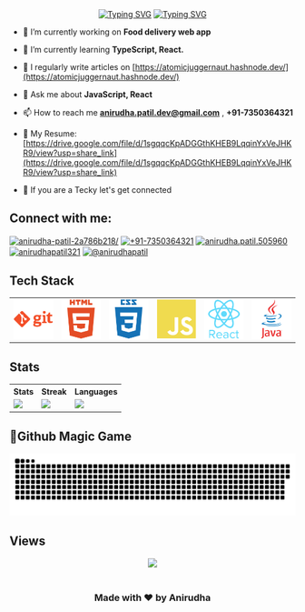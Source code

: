 <body>
    <div align="center">
        <a href="https://git.io/typing-svg"><img src="https://readme-typing-svg.herokuapp.com?font=Fira+Code&weight=600&size=40&pause=10000&color=FFD700&background=FFFFF600&center=true&vCenter=true&width=1000&height=80&lines=Hi+there%2C+I'm+Anirudha+Patil+" alt="Typing SVG" /></a>
        <a href="https://git.io/typing-svg"><img src="https://readme-typing-svg.herokuapp.com?font=Fira+Code&weight=600&size=30&pause=0000&color=FFD700&center=true&vCenter=true&width=435&lines=Frontend+Developer;React+Developer;JavaScript+Developer" alt="Typing SVG" /></a>
    </div>

- 🔭 I’m currently working on **Food delivery web app**

- 🌱 I’m currently learning **TypeScript, React.**

- 📝 I regularly write articles on [https://atomicjuggernaut.hashnode.dev/](https://atomicjuggernaut.hashnode.dev/)

- 💬 Ask me about **JavaScript, React**

- 📫 How to reach me **anirudha.patil.dev@gmail.com** , **+91-7350364321**

- 📄 My Resume: [https://drive.google.com/file/d/1sgqqcKpADGGthKHEB9LqqinYxVeJHKR9/view?usp=share_link](https://drive.google.com/file/d/1sgqqcKpADGGthKHEB9LqqinYxVeJHKR9/view?usp=share_link)

- 💎 If you are a Tecky let's get connected
<!-- image -->

## <!-- <div width="100%"> <div width="100%"> <img src="https://avatars.githubusercontent.com/u/73242321?v=4"></div></div> -->

<h2 align="left">Connect with me:</h2>

<p align="left">
<a href="https://linkedin.com/in/anirudha-patil-2a786b218/" target="blank"><img align="center" src="https://raw.githubusercontent.com/rahuldkjain/github-profile-readme-generator/master/src/images/icons/Social/linked-in-alt.svg" alt="anirudha-patil-2a786b218/" height="30" width="40" /></a>
<a href="https://wa.me/917350364321" target="blank"><img align="center" src="https://raw.githubusercontent.com/rahuldkjain/github-profile-readme-generator/888aff31e1d26dd2a6acf6afebbc34970aeb0118/src/images/icons/Social/whatsapp.svg" alt="+91-7350364321" height="30" width="40" /></a>
<a href="https://fb.com/anirudha.patil.505960" target="blank"><img align="center" src="https://raw.githubusercontent.com/rahuldkjain/github-profile-readme-generator/master/src/images/icons/Social/facebook.svg" alt="anirudha.patil.505960" height="30" width="40" /></a>
<a href="https://instagram.com/anirudhapatil321" target="blank"><img align="center" src="https://raw.githubusercontent.com/rahuldkjain/github-profile-readme-generator/master/src/images/icons/Social/instagram.svg" alt="anirudhapatil321" height="30" width="40" /></a>
<a href="https://hashnode.com/@anirudhapatil" target="blank"><img align="center" src="https://raw.githubusercontent.com/rahuldkjain/github-profile-readme-generator/master/src/images/icons/Social/hashnode.svg" alt="@anirudhapatil" height="30" width="40" /></a>
<!-- updating hashnode logo to latest -->
<!-- <a href="https://hashnode.com/@anirudhapatil" target="blank"><img align="center" src="https://www.svgrepo.com/svg/353859/hashnode-icon" alt="@anirudhapatil" height="30" width="40" /></a> -->
<!-- <a href="https://auth.geeksforgeeks.org/user/aninp2020" target="blank"><img align="center" src="https://raw.githubusercontent.com/rahuldkjain/github-profile-readme-generator/master/src/images/icons/Social/geeks-for-geeks.svg" alt="aninp2020" height="30" width="40" /></a> -->
</p>


## Tech Stack
<table align="center">
<tr>
<td align='center' width="100">
<img src="https://raw.githubusercontent.com/devicons/devicon/1119b9f84c0290e0f0b38982099a2bd027a48bf1/icons/git/git-plain-wordmark.svg" width="100">
</td>
<td align='center' width="100">
<img src="https://raw.githubusercontent.com/devicons/devicon/1119b9f84c0290e0f0b38982099a2bd027a48bf1/icons/html5/html5-plain-wordmark.svg" width="100">
</td>
<td align='center' width="100">
<img src="https://raw.githubusercontent.com/devicons/devicon/1119b9f84c0290e0f0b38982099a2bd027a48bf1/icons/css3/css3-plain-wordmark.svg" width="100">
</td>
<td align='center' width="100">
    <img src="https://raw.githubusercontent.com/devicons/devicon/1119b9f84c0290e0f0b38982099a2bd027a48bf1/icons/javascript/javascript-plain.svg" width="100">
</td>
<td align='center' width="100">
    <img src="https://raw.githubusercontent.com/devicons/devicon/1119b9f84c0290e0f0b38982099a2bd027a48bf1/icons/react/react-original-wordmark.svg" width= 100>
</td>
<td align='center' width="100">
    <img src="https://raw.githubusercontent.com/devicons/devicon/1119b9f84c0290e0f0b38982099a2bd027a48bf1/icons/java/java-original-wordmark.svg" width= 100>
</td>
</tr>
<!-- <tr>
<td align='center' width="200">
<img src="https://raw.githubusercontent.com/devicons/devicon/1119b9f84c0290e0f0b38982099a2bd027a48bf1/icons/nodejs/nodejs-original-wordmark.svg">
</td>
<td align='center' width="200">
<img src="https://raw.githubusercontent.com/devicons/devicon/1119b9f84c0290e0f0b38982099a2bd027a48bf1/icons/firebase/firebase-plain-wordmark.svg"  width="90">
</td> 
<td align='center'>
<img src="https://raw.githubusercontent.com/devicons/devicon/1119b9f84c0290e0f0b38982099a2bd027a48bf1/icons/typescript/typescript-original.svg" width="100">
</td>
<td align='center'>
<img src="https://raw.githubusercontent.com/devicons/devicon/1119b9f84c0290e0f0b38982099a2bd027a48bf1/icons/nextjs/nextjs-original-wordmark.svg" width="100" style="background-color:white">
</td>
<td align='center'>
<img src="https://raw.githubusercontent.com/devicons/devicon/1119b9f84c0290e0f0b38982099a2bd027a48bf1/icons/github/github-original-wordmark.svg" style="background-color:white" width="100">
</td>
</tr> -->
</table>

<!-- ----------- -->
<!-- ## Contact Me
<br>
<p align="center">
  <a href="https://www.linkedin.com/in/anirudha-patil-2a786b218/"><img src="https://img.shields.io/badge/-Anirudha%20Patil-0077B5?style=flat&logo=Linkedin&logoColor=white"/></a>
  <a href="mailto:anirudha.patil.dev@gmail.com"><img src="https://img.shields.io/badge/-anirudh.patil.dev@gmail.com-D14836?style=flat&logo=Gmail&logoColor=white"/></a>
  <a href="https://www.instagram.com/anirudhapatil321/"><img src="https://img.shields.io/badge/-@anirudhapatil321-E4405F?style=flat&logo=Instagram&logoColor=white"/></a>
</p>
<br>

--------------- -->
## Stats
<table>
  <tr>
    <th>Stats</th>
    <th>Streak</th>
    <th>Languages</th>
  </tr>
  <tr>
    <td><img src="https://github-profile-summary-cards.vercel.app/api/cards/stats?username=AnirudhaPatil-1&theme=gruvbox"/></td>
    <td><a href="https://git.io/streak-stats"><img src="https://streak-stats.demolab.com/?user=AnirudhaPatil-1&theme=gruvbox&hide_border=true&border_radius=32&date_format=j%20M%5B%20Y%5D&ring=888888"/></a></td>
    <td><img src="https://github-profile-summary-cards.vercel.app/api/cards/repos-per-language?username=AnirudhaPatil-1&theme=gruvbox"/></td>
  </tr>
</table>

## 🐛Github Magic Game
<p align="center">
  <img src="./github-user-contribution.svg" alt="snake">
</p>


## Views
<div align="center"> 
  <img  src="https://profile-counter.glitch.me/AnirudhaPatil-1/count.svg">
</div>
<!-- ![](https://hit.yhype.me/github/profile?user_id=50300882) -->

<br>

<h3 align="center">
 Made with  <span> &hearts; </span>  by Anirudha
</h3>
